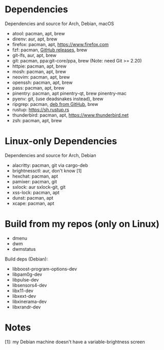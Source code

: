 # Dependencies

Dependencies and source for Arch, Debian, macOS

- atool: pacman, apt, brew
- direnv: aur, apt, brew
- firefox: pacman, apt, <https://www.firefox.com>
- fzf: pacman, [GitHub releases](https://github.com/junegunn/fzf-bin/releases), brew
- git-lfs, aur, apt, brew
- git: pacman, ppa:git-core/ppa, brew  (Note: need Git >= 2.20)
- httpie: pacman, apt, brew
- mosh: pacman, apt, brew
- neovim: pacman, apt, brew
- openssh: pacman, apt, brew
- pass: pacman, apt, brew
- pinentry: pacman, apt pinentry-qt, brew pinentry-mac
- pyenv: git, (use deadsnakes instead), brew
- ripgrep: pacman, [deb from GitHub](https://github.com/BurntSushi/ripgrep/releases), brew
- rustup: <https://sh.rustup.rs>
- thunderbird: pacman, apt, <https://www.thunderbird.net>
- zsh: pacman, apt, brew

# Linux-only Dependencies

Dependencies and source for Arch, Debian

- alacritty: pacman, git via cargo-deb
- brightnessctl: aur, don't know \[1\]
- hexchat: pacman, apt
- pamixer: pacman, git
- sxlock: aur sxlock-git, git
- xss-lock: pacman, apt
- dunst: pacman, apt
- xcape: pacman, apt

# Build from my repos (only on Linux)

- dmenu
- dwm
- dwmstatus

Build deps (Debian):

- libboost-program-options-dev
- libpam0g-dev
- libpulse-dev
- libsensors4-dev
- libx11-dev
- libxext-dev
- libxinerama-dev
- libxrandr-dev

# Notes

\[1\]: my Debian machine doesn't have a variable-brightness screen
